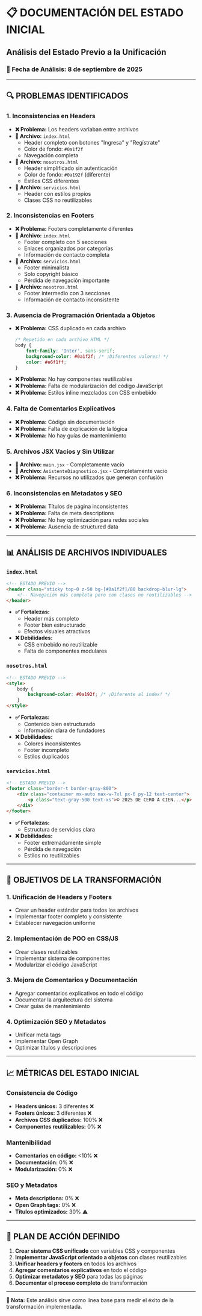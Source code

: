 # 📋 DOCUMENTACIÓN DEL ESTADO INICIAL

## **Análisis del Estado Previo a la Unificación**

### **📌 Fecha de Análisis:** 8 de septiembre de 2025

---

## **🔍 PROBLEMAS IDENTIFICADOS**

### **1. Inconsistencias en Headers**
- **❌ Problema:** Los headers variaban entre archivos
- **📄 Archivo:** `index.html`
  - Header completo con botones "Ingresa" y "Regístrate"
  - Color de fondo: `#0a1f2f`
  - Navegación completa
- **📄 Archivo:** `nosotros.html` 
  - Header simplificado sin autenticación
  - Color de fondo: `#0a192f` (diferente)
  - Estilos CSS diferentes
- **📄 Archivo:** `servicios.html`
  - Header con estilos propios
  - Clases CSS no reutilizables

### **2. Inconsistencias en Footers**
- **❌ Problema:** Footers completamente diferentes
- **📄 Archivo:** `index.html`
  - Footer completo con 5 secciones
  - Enlaces organizados por categorías
  - Información de contacto completa
- **📄 Archivo:** `servicios.html`
  - Footer minimalista
  - Solo copyright básico
  - Pérdida de navegación importante
- **📄 Archivo:** `nosotros.html`
  - Footer intermedio con 3 secciones
  - Información de contacto inconsistente

### **3. Ausencia de Programación Orientada a Objetos**
- **❌ Problema:** CSS duplicado en cada archivo
  ```css
  /* Repetido en cada archivo HTML */
  body {
      font-family: 'Inter', sans-serif;
      background-color: #0a1f2f; /* ¡Diferentes valores! */
      color: #e6f1ff;
  }
  ```
- **❌ Problema:** No hay componentes reutilizables
- **❌ Problema:** Falta de modularización del código JavaScript
- **❌ Problema:** Estilos inline mezclados con CSS embebido

### **4. Falta de Comentarios Explicativos**
- **❌ Problema:** Código sin documentación
- **❌ Problema:** Falta de explicación de la lógica
- **❌ Problema:** No hay guías de mantenimiento

### **5. Archivos JSX Vacíos y Sin Utilizar**
- **📄 Archivo:** `main.jsx` - Completamente vacío
- **📄 Archivo:** `AsistenteDiagnostico.jsx` - Completamente vacío
- **❌ Problema:** Recursos no utilizados que generan confusión

### **6. Inconsistencias en Metadatos y SEO**
- **❌ Problema:** Títulos de página inconsistentes
- **❌ Problema:** Falta de meta descriptions
- **❌ Problema:** No hay optimización para redes sociales
- **❌ Problema:** Ausencia de structured data

---

## **📊 ANÁLISIS DE ARCHIVOS INDIVIDUALES**

### **`index.html`**
```html
<!-- ESTADO PREVIO -->
<header class="sticky top-0 z-50 bg-[#0a1f2f]/80 backdrop-blur-lg">
    <!-- Navegación más completa pero con clases no reutilizables -->
</header>
```
- **✅ Fortalezas:** 
  - Header más completo
  - Footer bien estructurado
  - Efectos visuales atractivos
- **❌ Debilidades:**
  - CSS embebido no reutilizable
  - Falta de componentes modulares

### **`nosotros.html`**
```html
<!-- ESTADO PREVIO -->
<style>
    body {
        background-color: #0a192f; /* ¡Diferente al index! */
    }
</style>
```
- **✅ Fortalezas:**
  - Contenido bien estructurado
  - Información clara de fundadores
- **❌ Debilidades:**
  - Colores inconsistentes
  - Footer incompleto
  - Estilos duplicados

### **`servicios.html`**
```html
<!-- ESTADO PREVIO -->
<footer class="border-t border-gray-800">
    <div class="container mx-auto max-w-7xl px-6 py-12 text-center">
        <p class="text-gray-500 text-xs">© 2025 DE CERO A CIEN...</p>
    </div>
</footer>
```
- **✅ Fortalezas:**
  - Estructura de servicios clara
- **❌ Debilidades:**
  - Footer extremadamente simple
  - Pérdida de navegación
  - Estilos no reutilizables

---

## **🎯 OBJETIVOS DE LA TRANSFORMACIÓN**

### **1. Unificación de Headers y Footers**
- Crear un header estándar para todos los archivos
- Implementar footer completo y consistente
- Establecer navegación uniforme

### **2. Implementación de POO en CSS/JS**
- Crear clases reutilizables
- Implementar sistema de componentes
- Modularizar el código JavaScript

### **3. Mejora de Comentarios y Documentación**
- Agregar comentarios explicativos en todo el código
- Documentar la arquitectura del sistema
- Crear guías de mantenimiento

### **4. Optimización SEO y Metadatos**
- Unificar meta tags
- Implementar Open Graph
- Optimizar títulos y descripciones

---

## **📈 MÉTRICAS DEL ESTADO INICIAL**

### **Consistencia de Código**
- **Headers únicos:** 3 diferentes ❌
- **Footers únicos:** 3 diferentes ❌  
- **Archivos CSS duplicados:** 100% ❌
- **Componentes reutilizables:** 0% ❌

### **Mantenibilidad**
- **Comentarios en código:** <10% ❌
- **Documentación:** 0% ❌
- **Modularización:** 0% ❌

### **SEO y Metadatos**
- **Meta descriptions:** 0% ❌
- **Open Graph tags:** 0% ❌
- **Títulos optimizados:** 30% ⚠️

---

## **🚀 PLAN DE ACCIÓN DEFINIDO**

1. **Crear sistema CSS unificado** con variables CSS y componentes
2. **Implementar JavaScript orientado a objetos** con clases reutilizables
3. **Unificar headers y footers** en todos los archivos
4. **Agregar comentarios explicativos** en todo el código
5. **Optimizar metadatos y SEO** para todas las páginas
6. **Documentar el proceso completo** de transformación

---

**📝 Nota:** Este análisis sirve como línea base para medir el éxito de la transformación implementada.
